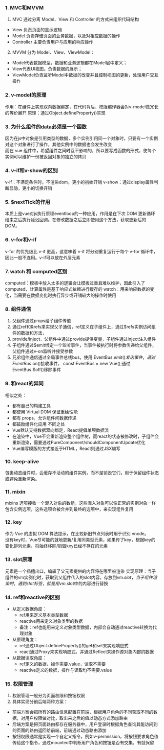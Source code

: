 ### 1. MVC和MVVM
1. MVC 通过分离 Model、View 和 Controller 的方式来组织代码结构
  - View 负责页面的显示逻辑
  - Model 负责存储页面的业务数据，以及对相应数据的操作
  - Controller 主要负责用户与应用的响应操作
2. MVVM 分为 Model、View、ViewModel：
  - Model代表数据模型，数据和业务逻辑都在Model层中定义；
  - View代表UI视图，负责数据的展示；
  - ViewModel负责监听Model中数据的改变并且控制视图的更新，处理用户交互操作

### 2. v-model的原理
作用：在组件上实现双向数据绑定，在代码背后，模版编译器会对v-model做冗长的等价展开
原理：通过Object.defineProperty()实现

### 3. 为什么组件的data必须是一个函数
因为在js中对象是引用类型的数据，多个实例引用同一个对象时，只要有一个实例对这个对象进行了操作，其他实例中的数据也会发生改变<br>
而在 vue 组件中，希望组件之间时互不影响的，所以要写成函数的形式，使每个实例可以维护一份被返回对象的独立的拷贝

### 4. v-if和v-show的区别
v-if：不满足条件时，不渲染dom，更小的初始开销
v-show：通过display属性判断显隐，更小的切换开销

### 5. $nextTick的作用
本质上是vue对js执行原理eventloop的一种应用，作用是在下次 DOM 更新循环结束之后执行延迟回调。在修改数据之后立即使用这个方法，获取更新后的 DOM。

### 6. v-for和v-if
v-for 的优先级比 v-if 更高，这意味着 v-if 将分别重复运行于每个 v-for 循环中，因此一般不连用。v-if可以放在外层元素

### 7. watch 和 computed区别
computed：模板中放入太多的逻辑会让模板过重且难以维护，因此引入了computed，计算属性是基于响应式依赖进行缓存的
watch：用来响应数据的变化，当需要在数据变化时执行异步或开销较大的操作时使用

### 8. 组件通信
1. 父组件通过props给子组件传值
2. 通过ref和&refs来实现父子通信，ref定义在子组件上，通过$refs实例访问组件的数据和方法，
4. provide/inject，父组件中通过provide提供变量，子组件通过inject注入组件
3. 子组件通过$emit绑定一个监听事件，当事件被执行时将参数传递给父组件，父组件通过v-on监听并接受参数
4. 兄弟组件通信通过全局事件总线bus，使用 EventBus.$emit() 发送事件，通过EventBus.$on()接收事件，
const EventBus = new Vue();通过 EventBus.$off()移除事件

### 9. 和react的异同
相似之处：
- 都有自己的构建工具
- 都使用 Virtual DOM 保证重绘性能
- 都有 props，允许组件间数据传递
- 都鼓励组件化应用
不同之处
- Vue默认支持数据双向绑定，React提倡单项数据流
- 在渲染中，Vue不会重新渲染整个组件树，而react的状态被修改时，子组件会重新渲染，需要通过PureComponent/shouldComponentUpdate优化
- Vue编写模版的方式接近于HTML，React则通过JSX编写

### 10. keep-alive
<keep-alive> 包裹动态组件时，会缓存不活动的组件实例，而不是销毁它们，用于保留组件状态或避免重新渲染。

### 11. mixin
mixins 选项接收一个混入对象的数组，这些混入对象可以像正常的实例对象一样包含实例选项，这些选项会被合并到最终的选项中，来实现组件复用

### 12. key
作为 Vue 的虚拟 DOM 算法提示，在比较新旧节点列表时用于识别 vnode。<br>
没有key时，Vue尽可能的就地更新/复用同类型元素，如果传了key，根据key的变化排列元素，将始终移除/销毁key已经不存在的元素

### 13. slot原理
<slot>元素是一个插槽出口，编辑了父元素提供的内容将在哪里被渲染
实现原理：当子组件的vm实例化时，获取到父组件传入的slot内容，存放到vm.$slot，当子组件渲染时，遇到slot标签，就是用vm.$slot中的内容进行替换<br>

### 14. ref和reactive的区别
+ 从定义数据角度：
  - ref用来定义基本类型数据
  - reactive用来定义对象类型的数据
  - 备注：ref也能用来定义对象类型数据，内部会自动通过reactive转换为代理对象
+ 从原理角度：
  - ref通过Object.defineProperty()的get和set来实现响应式
  - react通过Proxy来实现响应式，并通过Reflect来操作源对象内部的数据
+ 从数据读取角度：
  - ref定义的数据，操作需要.value，读取不需要
  - reactive定义的数据，操作与读取均不需要.value

### 15. 权限管理
1. 权限管理一般分为页面权限和按钮权限
2. 具体实现分前后端两种方案：
  - 前端方案会把所有的路由信息配置在前端，根据用户角色的不同获取不同的数据，对用户权限做对比，取出来之后的值以动态方式添加路由<br>
  - 后端方案是把页面路由都存在服务器中，用户登录时根据角色查询其能访问到的页面的路由返回给前端，前端通过动态路由添加
  - 按钮权限通常是实现一个自定义指令，例如v-permission，将按钮要求角色值传给这个指令，通过mounted中判断用户角色和按钮是否有交集，有就保留


